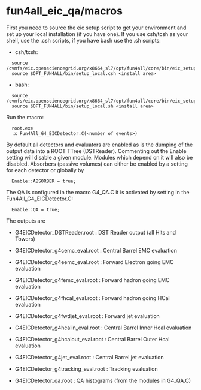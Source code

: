 # fun4all_eic_qa/macros

First you need to source the eic setup script to get your environment and set up your local installation (if you have one). If you use csh/tcsh as your shell, use the .csh scripts, if you have bash use the .sh scripts:

* csh/tcsh:
```
  source /cvmfs/eic.opensciencegrid.org/x8664_sl7/opt/fun4all/core/bin/eic_setup.csh
  source $OPT_FUN4ALL/bin/setup_local.csh <install area>
```


* bash:

```
  source /cvmfs/eic.opensciencegrid.org/x8664_sl7/opt/fun4all/core/bin/eic_setup.sh
  source $OPT_FUN4ALL/bin/setup_local.sh <install area>
```

Run the macro:
```
  root.exe
  .x Fun4All_G4_EICDetector.C(<number of events>)
```

By default all detectors and evaluators are enabled as is the dumping of the output data into a ROOT TTree (DSTReader). Commenting out the Enable setting will disable a given module. Modules which depend on it will also be disabled. Absorbers (passive volumes) can either be enabled by a setting for each detector or globally by 
```
  Enable::ABSORBER = true;
```

The QA is configured in the macro G4_QA.C it is activated by setting in the Fun4All_G4_EICDetector.C:
```
  Enable::QA = true;
```

The outputs are

  * G4EICDetector_DSTReader.root : DST Reader output (all Hits and Towers)

  * G4EICDetector_g4cemc_eval.root : Central Barrel EMC evaluation

  * G4EICDetector_g4eemc_eval.root : Forward Electron going EMC evaluation

  * G4EICDetector_g4femc_eval.root : Forward hadron going EMC evaluation

  * G4EICDetector_g4fhcal_eval.root : Forward hadron going HCal evaluation

  * G4EICDetector_g4fwdjet_eval.root : Forward jet evaluation

  * G4EICDetector_g4hcalin_eval.root : Central Barrel Inner Hcal evaluation

  * G4EICDetector_g4hcalout_eval.root : Central Barrel Outer Hcal evaluation

  * G4EICDetector_g4jet_eval.root : Central Barrel jet evaluation

  * G4EICDetector_g4tracking_eval.root : Tracking evaluation

  * G4EICDetector_qa.root : QA histograms (from the modules in G4_QA.C)
